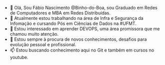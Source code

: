 - 👋 Olá, Sou Fábio Nascimento @Binho-do-Boa, sou Graduado em Redes de Computadores e MBA em Redes Distribuídas. 
- 👀 Atualmente estou trabalhando na área de Infra e Segurança da Infomação e cursando Pós em Ciências de Dados na #UFMT. 
- 🌱 Estou interessado em aprender DEVOPS, uma área promissora que me chamou muito atenção.
- 💞️ Estou sempre à procura de novos conhecimentos, desafios para evolução pessoal e profissional. 
- 📫 Estou buscando conhecimento aqui no Git e também em cursos no youtube.
